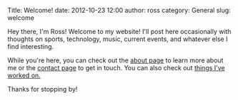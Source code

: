 Title: Welcome!
date:   2012-10-23 12:00
author:   ross
category:   General
slug:   welcome

Hey there, I'm Ross! Welcome to my website! I'll post here occasionally
with thoughts on sports, technology, music, current events, and whatever
else I find interesting.

While you're here, you can check out the [about page](./about.html) to learn more about me or the
[contact page](./contact.html) to get in touch. You can
also check out [things I've worked on.](./work.html)

Thanks for stopping by!
